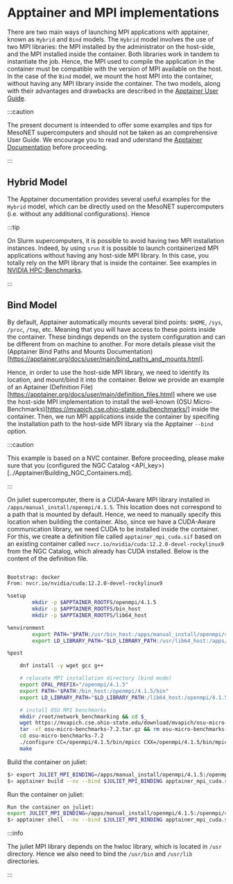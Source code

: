 # Apptainer and MPI implementations
There are two main ways of launching MPI applications with apptainer, known as `Hybrid` and `Bind` models. The `Hybrid` model involves the use of two MPI libraries: the MPI installed by the administrator on the host-side, and the MPI installed inside the container. Both libraries work in tandem to instantiate the job. Hence, the MPI used to compile the application in the container must be compatible with the version of MPI available on the host. In the case of the `Bind` model, we mount the host MPI into the container, without having any MPI library inside the container. The two models, along with their advantages and drawbacks are described in the [Apptainer User Guide](https://apptainer.org/docs/user/1.0/mpi.html).

:::caution

The present document is inteended to offer some examples and tips for MesoNET supercomputers and should not be taken as an comprehensive User Guide. We encourage you to read and uderstand the [Apptainer Documentation](https://apptainer.org/docs/user/1.0/mpi.html) before proceeding.

:::

## Hybrid Model
The Apptainer documentation provides several useful examples for the `Hybrid` model, which can be directly used on the MesoNET supercomputers (i.e. without any additional configurations). Hence 


:::tip

On Slurm supercomputers, it is possible to avoid having two MPI installation instances. Indeed, by using `srun` it is possible to launch containerized MPI applications without having any host-side MPI library. In this case, you totally rely on the MPI library that is inside the container. See examples in [NVIDIA HPC-Benchmarks](../benchmarks/Nvidia_HPC_Benchmarks.md).

:::

## Bind Model 
By default, Apptainer automatically mounts several bind points: `$HOME`, `/sys`, `/proc`, `/tmp`, etc. Meaning that you will have access to these points inside the container. These bindings depends on the system configuration and can be different from on machine to another. For more details please visit the (Apptainer Bind Paths and Mounts Documentation)[https://apptainer.org/docs/user/main/bind_paths_and_mounts.html]. 

Hence, in order to use the host-side MPI library, we need to identify its location, and mount/bind it into the container. Below we provide an example of an Aptainer (Definition File)[https://apptainer.org/docs/user/main/definition_files.html] where we use the host-side MPI implementation to install the well-known (OSU Micro-Benchmarks)[https://mvapich.cse.ohio-state.edu/benchmarks/] inside the container. Then, we run MPI applications inside the container by specifing the installation path to the host-side MPI library via the Apptainer `--bind` option. 

:::caution

This example is based on a NVC container. Before proceeding, please make sure that you (configured the NGC Catalog <API_key>)[../Apptainer/Building_NGC_Containers.md].

:::

On juliet supercomputer, there is a CUDA-Aware MPI library installed in `/apps/manual_install/openmpi/4.1.5`. This location does not correspond to a path that is mounted by default. Hence, we need to manually specify this location when building the container. Also, since we have a CUDA-Aware communication library, we need CUDA to be installed inside the container. For this, we create a definition file called `apptainer_mpi_cuda.sif` based on an existing container called `nvcr.io/nvidia/cuda:12.2.0-devel-rockylinux9` from the NGC Catalog, which already 
has CUDA installed. Below is the content of the definition file.

```sh

Bootstrap: docker
From: nvcr.io/nvidia/cuda:12.2.0-devel-rockylinux9

%setup
        mkdir -p $APPTAINER_ROOTFS/openmpi/4.1.5
        mkdir -p $APPTAINER_ROOTFS/bin_host
        mkdir -p $APPTAINER_ROOTFS/lib64_host

%environment
        export PATH="$PATH:/usr/bin_host:/apps/manual_install/openmpi/4.1.5/bin"
        export LD_LIBRARY_PATH="$LD_LIBRARY_PATH:/usr/lib64_host:/apps/manual_install/openmpi/4.1.5/lib"

%post

    dnf install -y wget gcc g++

    # relocate MPI installation directory (bind mode)
    export OPAL_PREFIX="/openmpi/4.1.5"
    export PATH="$PATH:/bin_host:/openmpi/4.1.5/bin"
    export LD_LIBRARY_PATH="$LD_LIBRARY_PATH:/lib64_host:/openmpi/4.1.5/lib"

    # install OSU MPI benchmarks
    mkdir /root/network_benchmarking && cd $_
    wget https://mvapich.cse.ohio-state.edu/download/mvapich/osu-micro-benchmarks-7.2.tar.gz
    tar -xf osu-micro-benchmarks-7.2.tar.gz && rm osu-micro-benchmarks-7.2.tar.gz
    cd osu-micro-benchmarks-7.2
    ./configure CC=/openmpi/4.1.5/bin/mpicc CXX=/openmpi/4.1.5/bin/mpicxx --enable-cuda --with-cuda-include=/usr/local/cuda-12.2/include --with-cuda-libpath=/usr/local/cuda-12.2/lib64
    make

```

Build the container on juliet:
```sh
$> export JULIET_MPI_BINDING=/apps/manual_install/openmpi/4.1.5:/openmpi/4.1.5,/usr/bin:/bin_host,/usr/lib64:/lib64_host
$> apptainer build --nv --bind $JULIET_MPI_BINDING apptainer_mpi_cuda.sif apptainer_mpi_cuda.def
```

Run the container on juliet:
```sh
Run the container on juliet:
export JULIET_MPI_BINDING=/apps/manual_install/openmpi/4.1.5:/openmpi/4.1.5,/usr/bin:/bin_host,/usr/lib64:/lib64_host
$> apptainer shell --nv --bind $JULIET_MPI_BINDING apptainer_mpi_cuda.sif
```

:::info

The juliet MPI library depends on the hwloc library, which is located in `/usr` directory. Hence we also need to bind the `/usr/bin` and `/usr/lib` directories.

:::